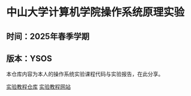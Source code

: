 # 中山大学计算机学院操作系统原理实验

## 时间：2025年春季学期

## 版本：YSOS

本仓库内容为本人的操作系统实验课程代码与实验报告，在此分享。

[实验教程仓库](https://github.com/YatSenOS/YatSenOS-Tutorial-Volume-2)
[实验教程网站](https://ysos.gzti.me/)